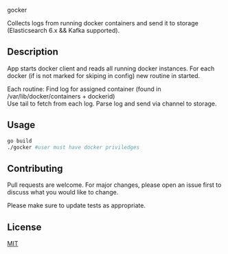gocker

Collects logs from running docker containers and send it to storage (Elasticsearch 6.x && Kafka supported).

## Description
App starts docker client and reads all running docker instances. 
For each docker (if is not marked for skiping in config) new routine in started.

Each routine: 
Find log for assigned container (found in /var/lib/docker/containers + dockerid)  
Use tail to fetch from each log. 
Parse log and send via channel to storage.

## Usage
```bash
go build
./gocker #user must have docker priviledges 
```

## Contributing
Pull requests are welcome. For major changes, please open an issue first to discuss what you would like to change.

Please make sure to update tests as appropriate.

## License
[MIT](https://choosealicense.com/licenses/mit/)
